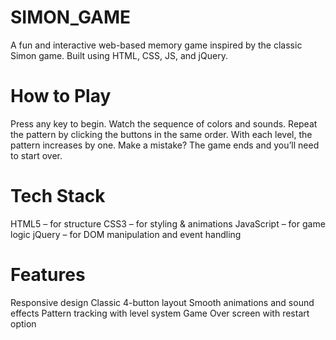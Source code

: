 # SIMON_GAME
A fun and interactive web-based memory game inspired by the classic Simon game. Built using HTML, CSS, JS, and jQuery.

# How to Play
Press any key to begin.
Watch the sequence of colors and sounds.
Repeat the pattern by clicking the buttons in the same order.
With each level, the pattern increases by one.
Make a mistake? The game ends and you’ll need to start over.

# Tech Stack
HTML5 – for structure
CSS3 – for styling & animations
JavaScript – for game logic
jQuery – for DOM manipulation and event handling

# Features
Responsive design
Classic 4-button layout
Smooth animations and sound effects
Pattern tracking with level system
Game Over screen with restart option
